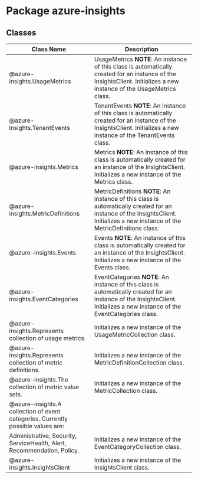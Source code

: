# Package azure-insights
## Classes
| Class Name | Description |
|---|---|
| @azure-insights.UsageMetrics |UsageMetrics __NOTE__: An instance of this class is automatically created for an instance of the InsightsClient. Initializes a new instance of the UsageMetrics class.|
| @azure-insights.TenantEvents |TenantEvents __NOTE__: An instance of this class is automatically created for an instance of the InsightsClient. Initializes a new instance of the TenantEvents class.|
| @azure-insights.Metrics |Metrics __NOTE__: An instance of this class is automatically created for an instance of the InsightsClient. Initializes a new instance of the Metrics class.|
| @azure-insights.MetricDefinitions |MetricDefinitions __NOTE__: An instance of this class is automatically created for an instance of the InsightsClient. Initializes a new instance of the MetricDefinitions class.|
| @azure-insights.Events |Events __NOTE__: An instance of this class is automatically created for an instance of the InsightsClient. Initializes a new instance of the Events class.|
| @azure-insights.EventCategories |EventCategories __NOTE__: An instance of this class is automatically created for an instance of the InsightsClient. Initializes a new instance of the EventCategories class.|
| @azure-insights.Represents collection of usage metrics. |Initializes a new instance of the UsageMetricCollection class.|
| @azure-insights.Represents collection of metric definitions. |Initializes a new instance of the MetricDefinitionCollection class.|
| @azure-insights.The collection of metric value sets. |Initializes a new instance of the MetricCollection class.|
| @azure-insights.A collection of event categories. Currently possible values are:
Administrative, Security, ServiceHealth, Alert, Recommendation, Policy. |Initializes a new instance of the EventCategoryCollection class.|
| @azure-insights.InsightsClient |Initializes a new instance of the InsightsClient class.|
